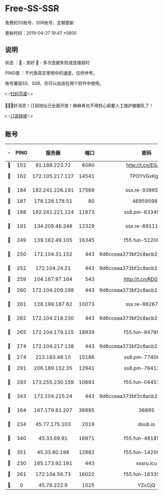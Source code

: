 # Free-SS-SSR

免费的SS账号、SSR账号，定期更新

更新时间：2019-04-27 19:47 +0800

## 说明

状态     ：🙂 - 良好 🙁 - 多次连接失败或连接超时

PING值   ：不代表真实使用中的速度，仅供参考。

账号兼容SS、SSR，你可以自由在两个软件中使用。

👉[扫码页面](https://liesauer.github.io/Free-SS-SSR/)👈

🎉🎉🎉好消息！订阅地址已全面开放！麻麻再也不用担心我要人工维护酸酸乳了！

👉[订阅链接](https://www.liesauer.net/yogurt/subscribe?ACCESS_TOKEN=DAYxR3mMaZAsaqUb)👈

## 账号

|-|PING|服务器|端口|密码|加密方式|区域|
|:----:|:----:|:-----:|-----:|:----:|:----:|:----:|
|🙂|152|91.188.223.72|8080|http://t.cn/EGJIyrl|rc4-md5|RU|
|🙂|162|172.105.217.127|14541|TPOYVGxKglpi|aes-256-cfb|JP|
|🙂|184|192.241.226.191|17569|ssx.re-93865244|aes-256-cfb|US|
|🙂|187|178.128.178.51|80|469595985|chacha20|US|
|🙂|188|192.241.221.124|11673|ss8.pm-63345432|aes-256-cfb|US|
|🙂|191|134.209.48.248|12329|ssx.re-69111768|aes-256-cfb|US|
|🙂|249|139.162.49.105|16345|f55.fun-51200650|aes-256-cfb|SG|
|🙂|250|172.104.31.152|443|9d6cceaa373bf2c8acb22e60b6a58be6|aes-256-cfb|US|
|🙂|252|172.104.24.21|443|9d6cceaa373bf2c8acb22e60b6a58be6|aes-256-cfb|US|
|🙂|259|104.167.97.164|543|http://t.cn/RD0D7sx|rc4-md5|CA|
|🙂|260|172.104.209.198|443|9d6cceaa373bf2c8acb22e60b6a58be6|aes-256-cfb|US|
|🙂|261|128.199.187.62|10073|ssx.re-86267406|aes-256-cfb|SG|
|🙂|262|172.104.218.230|443|9d6cceaa373bf2c8acb22e60b6a58be6|aes-256-cfb|US|
|🙂|265|172.104.179.115|18939|f55.fun-84786774|aes-256-cfb|SG|
|🙂|274|172.104.217.138|443|9d6cceaa373bf2c8acb22e60b6a58be6|aes-256-cfb|US|
|🙂|274|213.183.48.10|15186|ss8.pm-77408215|rc4-md5|RU|
|🙂|291|206.189.152.35|12941|ss8.pm-76413871|aes-256-cfb|SG|
|🙂|293|173.255.230.159|10693|f55.fun-04451373|aes-256-cfb|US|
|🙂|343|172.104.215.24|443|9d6cceaa373bf2c8acb22e60b6a58be6|aes-256-cfb|US|
|🙂|164|167.179.81.207|36895|36895|aes-256-cfb|JP|
|🙂|234|45.77.175.103|2019|doub.io|aes-128-ctr|SG|
|🙂|340|45.33.69.91|16971|f55.fun-48185510|aes-256-cfb|US|
|🙂|351|45.33.80.198|12882|f55.fun-14200108|aes-256-cfb|US|
|🙁|230|185.173.92.181|443|sssru.icu|rc4-md5|RU|
|🙁|261|172.104.56.73|16022|f55.fun-16335586|aes-256-cfb|SG|
|🙁|0|45.76.222.9|1025|YZcCjQ|rc4-md5|JP|

